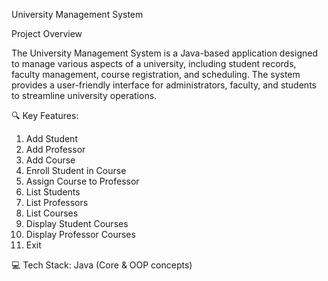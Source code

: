 University Management System

Project Overview

The University Management System is a Java-based application designed to manage various aspects of a university, including student records, faculty management, course registration, and scheduling. The system provides a user-friendly interface for administrators, faculty, and students to streamline university operations.

🔍 Key Features:
1. Add Student
2. Add Professor
3. Add Course
4. Enroll Student in Course
5. Assign Course to Professor
6. List Students
7. List Professors
8. List Courses
9. Display Student Courses
10. Display Professor Courses
11. Exit

💻 Tech Stack:
Java (Core & OOP concepts)
